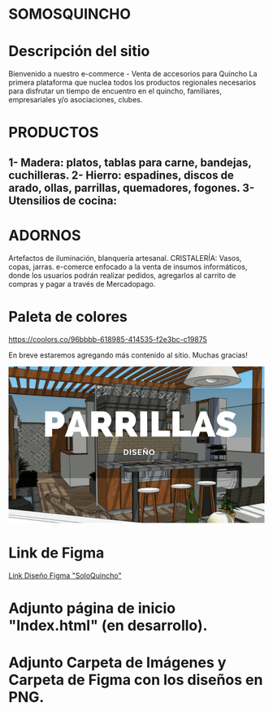 # SOMOSQUINCHO

# Descripción del sitio
Bienvenido a nuestro e-commerce - Venta de accesorios para Quincho
La primera plataforma que nuclea todos los productos regionales necesarios para disfrutar un tiempo de encuentro en el quincho, familiares, empresariales y/o asociaciones, clubes. 

# PRODUCTOS
1- Madera: platos, tablas para carne, bandejas, cuchilleras.
2- Hierro: espadines, discos de arado, ollas, parrillas, quemadores, fogones.
3- Utensilios de cocina:
-----------------------------------------------------------------------------
# ADORNOS
Artefactos de iluminación, blanquería artesanal.
CRISTALERÍA: Vasos, copas, jarras.
e-comerce enfocado a la venta de insumos informáticos, donde los usuarios podrán realizar pedidos, agregarlos al carrito de compras y pagar a través de Mercadopago.

# Paleta de colores
https://coolors.co/96bbbb-618985-414535-f2e3bc-c19875

En breve estaremos agregando más contenido al sitio.
Muchas gracias!

![SomosQuincho](imagenes/Portada-para-post-TERRAZA-Y-CONSULTORES-2.webp)

# Link de Figma
[Link Diseño Figma "SoloQuincho"](https://www.figma.com/file/kUZNGqNlKHxvI3xaJBf5ST/Dise%C3%B1o-e-commerce-OscarMarmeli?type%3Ddesign%26node-id%3D0-1%26t%3D1KHIjD4YdHNJeAPo-0)

# Adjunto página de inicio "Index.html" (en desarrollo).
# Adjunto Carpeta de Imágenes y Carpeta de Figma con los diseños en PNG.